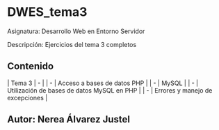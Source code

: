 # DWES_tema3
Asignatura: Desarrollo Web en Entorno Servidor

Descripción: Ejercicios del tema 3 completos

## Contenido
 | Tema 3 | - |
 | - | Acceso a bases de datos PHP |
 | - | MySQL |
 | - | Utilización de bases de datos MySQL en PHP |
 | - | Errores y manejo de excepciones |

 
## Autor: Nerea Álvarez Justel
